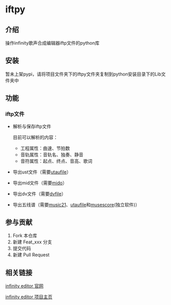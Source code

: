 # iftpy

## 介绍
操作infinity歌声合成编辑器iftp文件的python库

## 安装
暂未上架pypi，请将项目文件夹下的iftpy文件夹复制到python安装目录下的Lib文件夹中

## 功能

### iftp文件

- 解析与保存iftp文件
    
    目前可以解析的内容：
    
    - 工程属性：曲速、节拍数
    - 音轨属性：音轨名、独奏、静音
    - 音符属性：起点、终点、音高、歌词

- 导出ust文件（需要[utaufile](https://gitee.com/oxygendioxide/utaufile)）
- 导出mid文件（需要[mido](https://mido.readthedocs.io/en/latest/index.html)）
- 导出dv文件（需要[dvfile](https://gitee.com/oxygendioxide/dvfile)）
- 导出五线谱（需要[music21](http://web.mit.edu/music21/doc/index.html)、[utaufile](https://gitee.com/oxygendioxide/utaufile)和[musescore](http://musescore.org)(独立软件)）

## 参与贡献

1.  Fork 本仓库
2.  新建 Feat_xxx 分支
3.  提交代码
4.  新建 Pull Request

## 相关链接

[infinity editor 官网](https://infinityproject.azurewebsites.net/?tdsourcetag=s_pctim_aiomsg)

[infinity editor 项目主页](https://github.com/FangCunWuChang/Infinity)